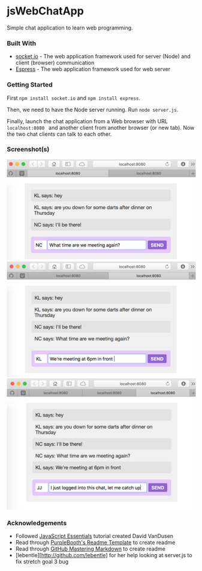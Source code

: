 # jsWebChatApp
Simple chat application to learn web programming.

### Built With

* [socket.io](http://socket.io/) - The web application framework used for server (Node) and client (browser) communication
* [Espress](https://expressjs.com) - The web application framework used for web server

### Getting Started

First ```npm install socket.io``` and ```npm install express```.

Then, we need to have the Node server running. Run ```node server.js```.

Finally, launch the chat application from a Web browser with URL ```localhost:8080 ``` and another client from another browser (or new tab). Now the two chat clients can talk to each other.

### Screenshot(s)
![web app screenshot u1](user1.png)
![web app screenshot u2](user2.png)
![web app screenshot u3](user3.png)

### Acknowledgements
* Followed [JavaScript Essentials](https://github.com/lighthouse-labs/gitbook-node-chat-tutorial) tutorial created David VanDusen
* Read through [PurpleBooth's Readme Template](https://gist.github.com/PurpleBooth/109311bb0361f32d87a2) to create readme
* Read through [GitHub Mastering Markdown](https://guides.github.com/features/mastering-markdown/) to create readme
* [lebentle][http://github.com/lebentle] for her help looking at server.js to fix stretch goal 3 bug
